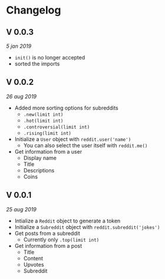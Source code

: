 # Changelog

## V 0.0.3
*5 jan 2019*

+ `init()` is no longer accepted
+ sorted the imports

## V 0.0.2
*26 aug 2019*

+ Added more sorting options for subreddits
  + `.new(limit int)`
  + `.hot(limit int)`
  + `.controversial(limit int)`
  + `.rising(limit int)`
+ Initialize a `User` object with `reddit.user('name')`
  + You can also select the user itself with `reddit.me()`
+ Get information from a user
  + Display name
  + Title
  + Descriptions
  + Coins

## V 0.0.1
*25 aug 2019*

+ Intialize a `Reddit` object to generate a token
+ Initialize a `Subreddit` object with `reddit.subreddit('jokes')`
+ Get posts from a subreddit
  + Currently only `.top(limit int)`
+ Get information from a post
  + Title
  + Content
  + Upvotes
  + Subreddit
